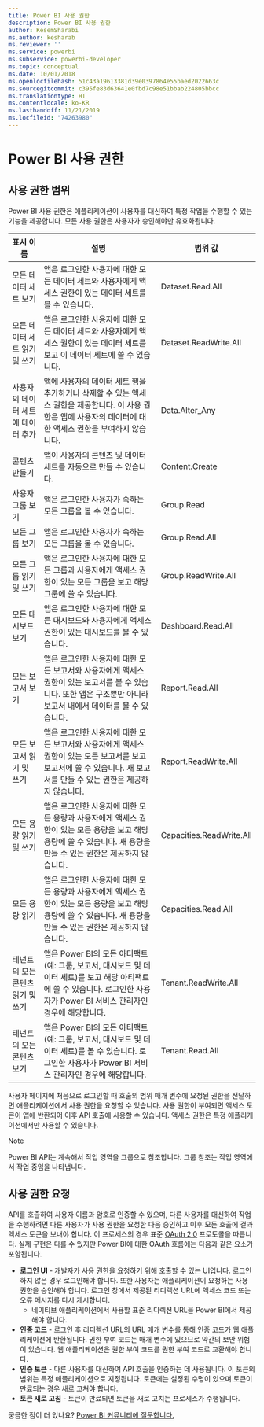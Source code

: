```yaml
---
title: Power BI 사용 권한
description: Power BI 사용 권한
author: KesemSharabi
ms.author: kesharab
ms.reviewer: ''
ms.service: powerbi
ms.subservice: powerbi-developer
ms.topic: conceptual
ms.date: 10/01/2018
ms.openlocfilehash: 51c43a19613381d39e0397864e55baed2022663c
ms.sourcegitcommit: c395fe83d63641e0fbd7c98e51bbab224805bbcc
ms.translationtype: HT
ms.contentlocale: ko-KR
ms.lasthandoff: 11/21/2019
ms.locfileid: "74263980"
---
```

# <a name="power-bi-permissions"></a>Power BI 사용 권한

## <a name="permission-scopes"></a>사용 권한 범위

Power BI 사용 권한은 애플리케이션이 사용자를 대신하여 특정 작업을 수행할 수 있는 기능을 제공합니다. 모든 사용 권한은 사용자가 승인해야만 유효화됩니다.

| 표시 이름 | 설명 | 범위 값 |
| --- | --- | --- |
| 모든 데이터 세트 보기 |앱은 로그인한 사용자에 대한 모든 데이터 세트와 사용자에게 액세스 권한이 있는 데이터 세트를 볼 수 있습니다. |Dataset.Read.All |
| 모든 데이터 세트 읽기 및 쓰기 |앱은 로그인한 사용자에 대한 모든 데이터 세트와 사용자에게 액세스 권한이 있는 데이터 세트를 보고 이 데이터 세트에 쓸 수 있습니다. |Dataset.ReadWrite.All |
| 사용자의 데이터 세트에 데이터 추가 |앱에 사용자의 데이터 세트 행을 추가하거나 삭제할 수 있는 액세스 권한을 제공합니다. 이 사용 권한은 앱에 사용자의 데이터에 대한 액세스 권한을 부여하지 않습니다. |Data.Alter_Any |
| 콘텐츠 만들기 |앱이 사용자의 콘텐츠 및 데이터 세트를 자동으로 만들 수 있습니다. |Content.Create |
| 사용자 그룹 보기 |앱은 로그인한 사용자가 속하는 모든 그룹을 볼 수 있습니다. |Group.Read |
| 모든 그룹 보기 |앱은 로그인한 사용자가 속하는 모든 그룹을 볼 수 있습니다. |Group.Read.All |
| 모든 그룹 읽기 및 쓰기 |앱은 로그인한 사용자에 대한 모든 그룹과 사용자에게 액세스 권한이 있는 모든 그룹을 보고 해당 그룹에 쓸 수 있습니다. |Group.ReadWrite.All |
| 모든 대시보드 보기 |앱은 로그인한 사용자에 대한 모든 대시보드와 사용자에게 액세스 권한이 있는 대시보드를 볼 수 있습니다. |Dashboard.Read.All |
| 모든 보고서 보기 |앱은 로그인한 사용자에 대한 모든 보고서와 사용자에게 액세스 권한이 있는 보고서를 볼 수 있습니다. 또한 앱은 구조뿐만 아니라 보고서 내에서 데이터를 볼 수 있습니다. |Report.Read.All |
| 모든 보고서 읽기 및 쓰기 |앱은 로그인한 사용자에 대한 모든 보고서와 사용자에게 액세스 권한이 있는 모든 보고서를 보고 보고서에 쓸 수 있습니다. 새 보고서를 만들 수 있는 권한은 제공하지 않습니다. |Report.ReadWrite.All |
| 모든 용량 읽기 및 쓰기 |앱은 로그인한 사용자에 대한 모든 용량과 사용자에게 액세스 권한이 있는 모든 용량을 보고 해당 용량에 쓸 수 있습니다. 새 용량을 만들 수 있는 권한은 제공하지 않습니다. |Capacities.ReadWrite.All |
| 모든 용량 읽기 |앱은 로그인한 사용자에 대한 모든 용량과 사용자에게 액세스 권한이 있는 모든 용량을 보고 해당 용량에 쓸 수 있습니다. 새 용량을 만들 수 있는 권한은 제공하지 않습니다. |Capacities.Read.All |
| 테넌트의 모든 콘텐츠 읽기 및 쓰기 |앱은 Power BI의 모든 아티팩트(예: 그룹, 보고서, 대시보드 및 데이터 세트)를 보고 해당 아티팩트에 쓸 수 있습니다. 로그인한 사용자가 Power BI 서비스 관리자인 경우에 해당합니다. |Tenant.ReadWrite.All |
| 테넌트의 모든 콘텐츠 보기 |앱은 Power BI의 모든 아티팩트(예: 그룹, 보고서, 대시보드 및 데이터 세트)를 볼 수 있습니다. 로그인한 사용자가 Power BI 서비스 관리자인 경우에 해당합니다. |Tenant.Read.All |

사용자 페이지에 처음으로 로그인할 때 호출의 범위 매개 변수에 요청된 권한을 전달하면 애플리케이션에서 사용 권한을 요청할 수 있습니다. 사용 권한이 부여되면 액세스 토큰이 앱에 반환되어 이후 API 호출에 사용할 수 있습니다. 액세스 권한은 특정 애플리케이션에서만 사용할 수 있습니다.

> [!NOTE]
> Power BI API는 계속해서 작업 영역을 그룹으로 참조합니다. 그룹 참조는 작업 영역에서 작업 중임을 나타냅니다.

## <a name="requesting-permissions"></a>사용 권한 요청

API를 호출하여 사용자 이름과 암호로 인증할 수 있으며, 다른 사용자를 대신하여 작업을 수행하려면 다른 사용자가 사용 권한을 요청한 다음 승인하고 이후 모든 호출에 결과 액세스 토큰을 보내야 합니다. 이 프로세스의 경우 표준 [OAuth 2.0](https://oauth.net/2/) 프로토콜을 따릅니다. 실제 구현은 다를 수 있지만 Power BI에 대한 OAuth 흐름에는 다음과 같은 요소가 포함됩니다.

* **로그인 UI** - 개발자가 사용 권한을 요청하기 위해 호출할 수 있는 UI입니다. 로그인하지 않은 경우 로그인해야 합니다. 또한 사용자는 애플리케이션이 요청하는 사용 권한을 승인해야 합니다. 로그인 창에서 제공된 리디렉션 URL에 액세스 코드 또는 오류 메시지를 다시 게시합니다.
  * 네이티브 애플리케이션에서 사용할 표준 리디렉션 URL을 Power BI에서 제공해야 합니다.
* **인증 코드** - 로그인 후 리디렉션 URL의 URL 매개 변수를 통해 인증 코드가 웹 애플리케이션에 반환됩니다. 권한 부여 코드는 매개 변수에 있으므로 약간의 보안 위험이 있습니다. 웹 애플리케이션은 권한 부여 코드를 권한 부여 코드로 교환해야 합니다.
* **인증 토큰** - 다른 사용자를 대신하여 API 호출을 인증하는 데 사용됩니다. 이 토큰의 범위는 특정 애플리케이션으로 지정됩니다. 토큰에는 설정된 수명이 있으며 토큰이 만료되는 경우 새로 고쳐야 합니다.
* **토큰 새로 고침** - 토큰이 만료되면 토큰을 새로 고치는 프로세스가 수행됩니다.

궁금한 점이 더 있나요? [Power BI 커뮤니티에 질문합니다.](https://community.powerbi.com/)